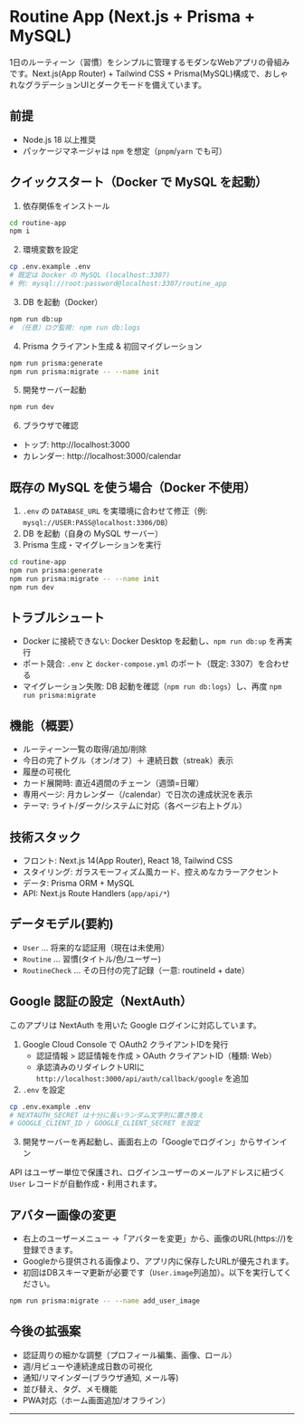 # Routine App (Next.js + Prisma + MySQL)

1日のルーティーン（習慣）をシンプルに管理するモダンなWebアプリの骨組みです。Next.js(App Router) + Tailwind CSS + Prisma(MySQL)構成で、おしゃれなグラデーションUIとダークモードを備えています。

## 前提

- Node.js 18 以上推奨
- パッケージマネージャは `npm` を想定（`pnpm`/`yarn` でも可）

## クイックスタート（Docker で MySQL を起動）

1. 依存関係をインストール

```bash
cd routine-app
npm i
```

2. 環境変数を設定

```bash
cp .env.example .env
# 既定は Docker の MySQL (localhost:3307)
# 例: mysql://root:password@localhost:3307/routine_app
```

3. DB を起動（Docker）

```bash
npm run db:up
# （任意）ログ監視: npm run db:logs
```

4. Prisma クライアント生成 & 初回マイグレーション

```bash
npm run prisma:generate
npm run prisma:migrate -- --name init
```

5. 開発サーバー起動

```bash
npm run dev
```

6. ブラウザで確認

- トップ: http://localhost:3000
- カレンダー: http://localhost:3000/calendar

## 既存の MySQL を使う場合（Docker 不使用）

1. `.env` の `DATABASE_URL` を実環境に合わせて修正（例: `mysql://USER:PASS@localhost:3306/DB`）
2. DB を起動（自身の MySQL サーバー）
3. Prisma 生成・マイグレーションを実行

```bash
cd routine-app
npm run prisma:generate
npm run prisma:migrate -- --name init
npm run dev
```

## トラブルシュート

- Docker に接続できない: Docker Desktop を起動し、`npm run db:up` を再実行
- ポート競合: `.env` と `docker-compose.yml` のポート（既定: 3307）を合わせる
- マイグレーション失敗: DB 起動を確認（`npm run db:logs`）し、再度 `npm run prisma:migrate`

## 機能（概要）

- ルーティーン一覧の取得/追加/削除
- 今日の完了トグル（オン/オフ）＋ 連続日数（streak）表示
- 履歴の可視化
- カード展開時: 直近4週間のチェーン（週頭=日曜）
- 専用ページ: 月カレンダー（/calendar）で日次の達成状況を表示
- テーマ: ライト/ダーク/システムに対応（各ページ右上トグル）

## 技術スタック

- フロント: Next.js 14(App Router), React 18, Tailwind CSS
- スタイリング: ガラスモーフィズム風カード、控えめなカラーアクセント
- データ: Prisma ORM + MySQL
- API: Next.js Route Handlers (`app/api/*`)

## データモデル(要約)

- `User` … 将来的な認証用（現在は未使用）
- `Routine` … 習慣(タイトル/色/ユーザー)
- `RoutineCheck` … その日付の完了記録（一意: routineId + date）

## Google 認証の設定（NextAuth）

このアプリは NextAuth を用いた Google ログインに対応しています。

1. Google Cloud Console で OAuth2 クライアントIDを発行
   - 認証情報 > 認証情報を作成 > OAuth クライアントID（種類: Web）
   - 承認済みのリダイレクトURIに `http://localhost:3000/api/auth/callback/google` を追加
2. `.env` を設定

```bash
cp .env.example .env
# NEXTAUTH_SECRET は十分に長いランダム文字列に置き換え
# GOOGLE_CLIENT_ID / GOOGLE_CLIENT_SECRET を設定
```

3. 開発サーバーを再起動し、画面右上の「Googleでログイン」からサインイン

API はユーザー単位で保護され、ログインユーザーのメールアドレスに紐づく `User` レコードが自動作成・利用されます。

## アバター画像の変更

- 右上のユーザーメニュー →「アバターを変更」から、画像のURL(https://)を登録できます。
- Googleから提供される画像より、アプリ内に保存したURLが優先されます。
- 初回はDBスキーマ更新が必要です（`User.image`列追加）。以下を実行してください。

```bash
npm run prisma:migrate -- --name add_user_image
```

## 今後の拡張案

- 認証周りの細かな調整（プロフィール編集、画像、ロール）
- 週/月ビューや連続達成日数の可視化
- 通知/リマインダー(ブラウザ通知, メール等)
- 並び替え、タグ、メモ機能
- PWA対応（ホーム画面追加/オフライン）

---
